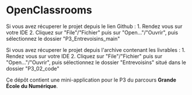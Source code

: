 # OpenClassrooms

Si vous avez récuperer le projet depuis le lien Github :
	1. Rendez vous sur votre IDE
	2. Cliquez sur "File"/"Fichier" puis sur "Open..."/"Ouvrir", puis sélectionnez le dossier "P3_Entrevoisins_main"
	
Si vous avez récuperer le projet depuis l'archive contenant les livrables :
	1. Rendez vous sur votre IDE
	2. Cliquez sur "File"/"Fichier" puis sur "Open..."/"Ouvrir", puis sélectionnez le dossier "Entrevoisins" situé dans le dossier "P3_02_code"

Ce dépôt contient une mini-application pour le P3 du parcours **Grande École du Numérique**.